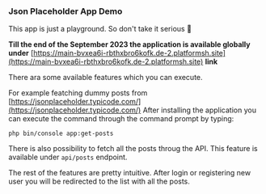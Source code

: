 ### Json Placeholder App Demo

This app is just a playground. So don't take it serious :poop:

**Till the end of the September 2023 the application is available globally under**
[https://main-bvxea6i-rbthxbro6kofk.de-2.platformsh.site](https://main-bvxea6i-rbthxbro6kofk.de-2.platformsh.site) **link**

There ara some available features which you can execute.

For example featching dummy posts from [https://jsonplaceholder.typicode.com/](https://jsonplaceholder.typicode.com/)
After installing the application you can execute the command through the command prompt by typing:

```
php bin/console app:get-posts
```

There is also possibility to fetch all the posts throug the API.
This feature is available under `api/posts` endpoint.

The rest of the features are pretty intuitive. After login or registering new user you will be redirected to the list with all the posts.
